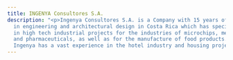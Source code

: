 ```yaml
---
title: INGENYA Consultores S.A.
description: "<p>Ingenya Consultores S.A. is a Company with 15 years of experience
  in engineering and architectural design in Costa Rica which has specialized mainly
  in high tech industrial projects for the industries of microchips, medical products
  and pharmaceuticals, as well as for the manufacture of food products.  Furthermore,
  Ingenya has a vast experience in the hotel industry and housing projects. </p>"
---
```


